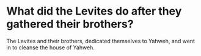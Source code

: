 # What did the Levites do after they gathered their brothers?

The Levites and their brothers, dedicated themselves to Yahweh, and went in to cleanse the house of Yahweh.
